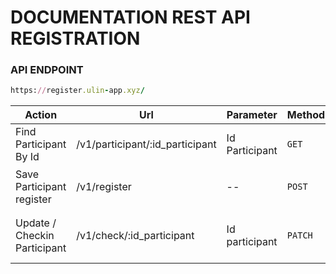 # DOCUMENTATION REST API REGISTRATION

### API ENDPOINT
```ruby
https://register.ulin-app.xyz/
```

| Action           | Url           | Parameter        | Method | return   | Example   | Payload   |
| ---------------- | ------------- | ---------------- | -----  | -------- | -------- | ---------- |
| Find Participant By Id  | /v1/participant/:id_participant | Id Participant | `GET` | Detail Participant | https://register.ulin-app.xyz/v1/participant/{id_participant} |
| Save Participant register | /v1/register  | -- | `POST` | message succeffully saved | https://register.ulin-app.xyz/v1/register | `"id_participant": "payload id participant", "id_seminar"` |
| Update / Checkin Participant | /v1/check/:id_participant | Id participant | `PATCH` | message update / check-im successfully | https://register.ulin-app.xyz/v1/check/:id_participant |

